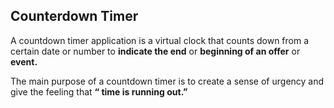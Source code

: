 ## Counterdown Timer

A countdown timer application is a virtual clock that counts down from a certain date or number to <b>indicate the end</b> or <b>beginning of an offer</b> or <b>event.</b> 

The main purpose of a countdown timer is to create a sense of urgency and give the feeling that <b>“ time is running out.” </b>
